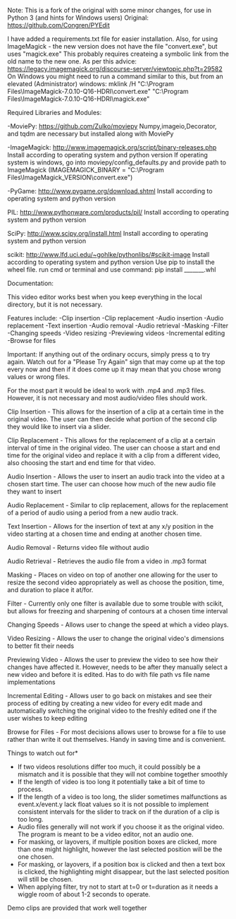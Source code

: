 Note: This is a fork of the original with some minor changes, for use in Python 3 (and hints for Windows users)
Original: https://github.com/Congren/PYEdit

I have added a requirements.txt file for easier installation.
Also, for using ImageMagick - the new version does not have the file "convert.exe", but uses "magick.exe"
This probably requires createing a symbolic link from the old name to the new one.
As per this advice: https://legacy.imagemagick.org/discourse-server/viewtopic.php?t=29582
On Windows you might need to run a command similar to this, but from an elevated (Administrator) windows:
 mklink /H "C:\Program Files\ImageMagick-7.0.10-Q16-HDRI\convert.exe" "C:\Program Files\ImageMagick-7.0.10-Q16-HDRI\magick.exe"

Required Libraries and Modules:

-MoviePy: https://github.com/Zulko/moviepy
	Numpy,imageio,Decorator, and tqdm are necessary but installed along with MoviePy

-ImageMagick: http://www.imagemagick.org/script/binary-releases.php 
	Install according to operating system and python version
	If operating system is windows, go into moviepy/config_defaults.py and provide path to
	ImageMagick (IMAGEMAGICK_BINARY = "C:\\Program Files\\ImageMagick_VERSION\\convert.exe")

-PyGame: http://www.pygame.org/download.shtml
	Install according to operating system and python version

PIL: http://www.pythonware.com/products/pil/
	Install according to operating system and python version

SciPy: http://www.scipy.org/install.html
	Install according to operating system and python version

scikit: http://www.lfd.uci.edu/~gohlke/pythonlibs/#scikit-image
	Install according to operating system and python version
	Use pip to install the wheel file.
	run cmd or terminal and use command: pip install _______.whl

Documentation:

This video editor works best when you keep everything in the local directory, but it is not
necessary. 

Features include:
-Clip insertion
-Clip replacement
-Audio insertion
-Audio replacement
-Text insertion
-Audio removal
-Audio retrieval
-Masking
-Filter
-Changing speeds
-Video resizing
-Previewing videos
-Incremental editing
-Browse for files

Important: If anything out of the ordinary occurs, simply press q to try again.
Watch out for a "Please Try Again" sign that may come up at the top every now and then
if it does come up it may mean that you chose wrong values or wrong files.

For the most part it would be ideal to work with .mp4 and .mp3 files. However, it is not 
necessary and most audio/video files should work. 

Clip Insertion - This allows for the insertion of a clip at a certain time in the original
video. The user can then decide what portion of the second clip they would like to insert 
via a slider.

Clip Replacement - This allows for the replacement of a clip at a certain interval of time in
the original video. The user can choose a start and end time for the original video and replace it
with a clip from a different video, also choosing the start and end time for that video.

Audio Insertion - Allows the user to insert an audio track into the video at a chosen start time.
The user can choose how much of the new audio file they want to insert

Audio Replacement - Similar to clip replacement, allows for the replacement of a period of audio
using a period from a new audio track.

Text Insertion - Allows for the insertion of text at any x/y position in the video starting at a
chosen time and ending at another chosen time.

Audio Removal - Returns video file without audio

Audio Retrieval - Retrieves the audio file from a video in .mp3 format

Masking - Places on video on top of another one allowing for the user to resize the second video
appropriately as well as choose the position, time, and duration to place it at/for.

Filter - Currently only one filter is available due to some trouble with scikit, but allows for
freezing and sharpening of contours at a chosen time interval

Changing Speeds - Allows user to change the speed at which a video plays.

Video Resizing - Allows the user to change the original video's dimensions to better fit their needs

Previewing Video - Allows the user to preview the video to see how their changes have affected it. However,
needs to be after they manually select a new video and before it is edited. Has to do with file path vs file name implementations

Incremental Editing - Allows user to go back on mistakes and see their process of editing by creating a new video for
every edit made and automatically switching the original video to the freshly edited one if the user wishes to keep editing

Browse for Files - For most decisions allows user to browse for a file to use rather than write it out themselves. Handy in saving time
and is convenient.

Things to watch out for* 
- If two videos resolutions differ too much, it could possibly be a mismatch and it is possible that they will not combine together smoothly
- If the length of video is too long it potentially take a bit of time to process. 
- If the length of a video is too long, the slider sometimes malfunctions as event.x/event.y lack float values so it is not possible to implement
consistent intervals for the slider to track on if the duration of a clip is too long.
- Audio files generally will not work if you choose it as the original video. The program is meant to be a video editor, not an audio one.
- For masking, or layovers, if multiple position boxes are clicked, more than one might highlight, however the last selected position will be the one chosen.
- For masking, or layovers, if a position box is clicked and then a text box is clicked, the highlighting might disappear, but the last selected position will still be chosen.
- When applying filter, try not to start at t=0 or t=duration as it needs a wiggle room of about 1-2 seconds to operate.

Demo clips are provided that work well together 
